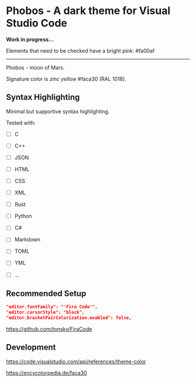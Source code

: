 # Phobos - A dark theme for Visual Studio Code

**Work in progress...**

Elements that need to be checked have a bright pink: #fa00af

---

Phobos - moon of Mars.

Signature color is *zinc yellow* #faca30 (RAL 1018).

## Syntax Highlighting

Minimal but supportive syntax highlighting.

Tested with:

- [ ] C
- [ ] C++
- [ ] JSON
- [ ] HTML
- [ ] CSS
- [ ] XML
- [ ] Rust
- [ ] Python
- [ ] C#
- [ ] Markdown
- [ ] TOML
- [ ] YML
- [ ] ...


## Recommended Setup

```json
"editor.fontFamily": "'Fira Code'",
"editor.cursorStyle": "block",
"editor.bracketPairColorization.enabled": false,
```

<https://github.com/tonsky/FiraCode>

## Development

<https://code.visualstudio.com/api/references/theme-color>

<https://encycolorpedia.de/faca30>
